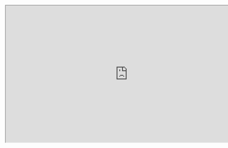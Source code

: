 <br></br>
<div class="video_container">
  <iframe class="arcana_video" title="Get Started {{config.extra.arcana.company_name}} 60s " allow="fullscreen;" width="800" height="450" src="https://youtube.com/embed/eRwq0fUWSrk">
  </iframe>
</div>
<br></br>
<br></br>
